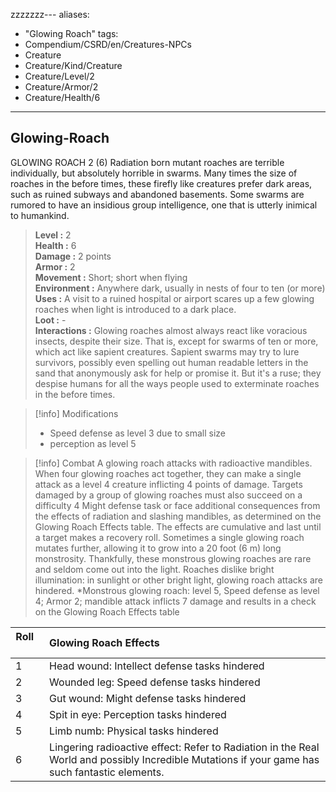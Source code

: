 zzzzzzz---
aliases:
- "Glowing Roach"
tags:
- Compendium/CSRD/en/Creatures-NPCs
- Creature
- Creature/Kind/Creature
- Creature/Level/2
- Creature/Armor/2
- Creature/Health/6
---

  
## Glowing-Roach 
GLOWING ROACH 2 (6)
Radiation born mutant roaches are terrible individually, but absolutely horrible in swarms. Many times the size of roaches in the before times, these firefly like creatures prefer dark areas, such as ruined subways and abandoned basements. 
Some swarms are rumored to have an insidious group intelligence, one that is utterly inimical to humankind.  
 
> **Level :** 2  
> **Health :** 6  
> **Damage :** 2 points  
> **Armor :** 2  
> **Movement :** Short; short when flying  
> **Environment :** Anywhere dark, usually in nests of four to ten (or more)  
> **Uses :** A visit to a ruined hospital or airport scares up a few glowing roaches when light is introduced to a dark place.  
> **Loot :** -  
> **Interactions :** Glowing roaches almost always react like voracious insects, despite their size. That is, except for swarms of ten or more, which act like sapient creatures. Sapient swarms may try to lure survivors, possibly even spelling out human readable letters in the sand that anonymously ask for help or promise it. But it's a ruse; they despise humans for all the ways people used to exterminate roaches in the before times.  

>[!info] Modifications 
>- Speed defense as level 3 due to small size  
>- perception as level 5  
>  
  

>[!info] Combat 
> A glowing roach attacks with radioactive mandibles. When four glowing roaches act together, they can make a single attack as a level 4 creature inflicting 4 points of damage. Targets damaged by a group of glowing roaches must also succeed on a difficulty 4 Might defense task or face additional consequences from the effects of radiation and slashing mandibles, as determined on the Glowing Roach Effects table. The effects are cumulative and last until a target makes a recovery roll. 
Sometimes a single glowing roach mutates further, allowing it to grow into a 20 foot (6 m) long monstrosity. Thankfully, these monstrous glowing roaches are rare and seldom come out into the light. 
Roaches dislike bright illumination: in sunlight or other bright light, glowing roach attacks are hindered. 
*Monstrous glowing roach: level 5, Speed defense as level 4; Armor 2; mandible attack inflicts 7 damage and results in a check on the Glowing Roach Effects table  


|  Roll &nbsp; &nbsp; &nbsp; | Glowing Roach Effects  |  
| ------------- | :----------- |  
| 1 | Head wound: Intellect defense tasks hindered |  
| 2 | Wounded leg: Speed defense tasks hindered |  
| 3 | Gut wound: Might defense tasks hindered |  
| 4 | Spit in eye: Perception tasks hindered |  
| 5 | Limb numb: Physical tasks hindered |  
| 6 | Lingering radioactive effect: Refer to Radiation in the Real World and possibly Incredible Mutations if your game has such fantastic elements. |